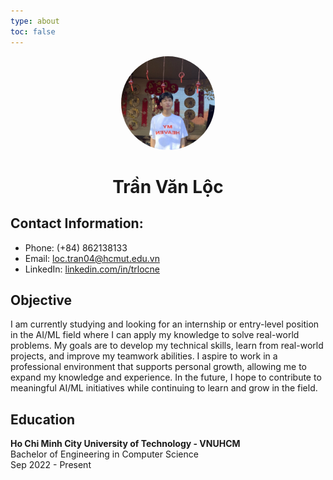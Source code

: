 ```yaml
---
type: about
toc: false
---
```


<div style="text-align: center;">
  <img src="/static/images/avatar.jpg" alt="Avatar" style="border-radius: 50%; width: 150px; height: 150px;" />
  <h1> Trần Văn Lộc </h1>
</div>


## Contact Information:
- Phone: (+84) 862138133
- Email: loc.tran04@hcmut.edu.vn
- LinkedIn: [linkedin.com/in/trlocne](https://linkedin.com/in/trlocne)

## Objective
I am currently studying and looking for an internship or entry-level position in the AI/ML field where I can apply my knowledge to solve real-world problems. My goals are to develop my technical skills, learn from real-world projects, and improve my teamwork abilities. I aspire to work in a professional environment that supports personal growth, allowing me to expand my knowledge and experience. In the future, I hope to contribute to meaningful AI/ML initiatives while continuing to learn and grow in the field.

## Education
**Ho Chi Minh City University of Technology - VNUHCM**  
Bachelor of Engineering in Computer Science  
Sep 2022 - Present
